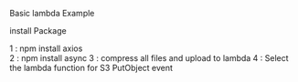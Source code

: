 
Basic lambda Example

install Package

1 : npm install axios<br>
2 : npm install async
3 : compress all files and upload to lambda
4 : Select the lambda function for S3 PutObject event

